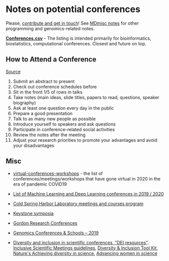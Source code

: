 # Notes on potential conferences

Please, [contribute and get in touch](CONTRIBUTING.md)! See [MDmisc notes](https://github.com/mdozmorov/MDmisc_notes) for other programming and genomics-related notes.

[**Conferences.csv**](Conferences.csv) - The listing is intended primarily for bioinformatics, biostatistics, computational conferences. Closest and future on top.

## How to Attend a Conference

[Source](http://www.longwoodgenomics.org/2019/03/24/how-to-attend-a-conference/)

1. Submit an abstract to present
2. Check out conference schedules before
3. Sit in the front 1/5 of rows in talks
4. Take notes (main ideas, slide titles, papers to read, questions, speaker biography)
5. Ask at least one question every day in the public
6. Prepare a good presentation
7. Talk to as many new people as possible
8. Introduce yourself to speakers and ask questions
9. Participate in conference-related social activities
10. Review the notes after the meeting
11. Adjust your research priorities to promote your advantages and avoid your disadvantages

## Misc

- [virtual-conferences-workshops](https://github.com/riyuebao/virtual-conferences-workshops) - the list of conferences/meetings/workshops that have gone virtual in 2020 in the era of pandemic COVID19

- [List of Machine Learning and Deep Learning conferences in 2019 / 2020](https://tryolabs.com/blog/machine-learning-deep-learning-conferences/)

- [Cold Spring Harbor Laboratory meetings and courses program](https://meetings.cshl.edu/meetingshome.aspx)

- [Keystone symposia](http://www.keystonesymposia.org/)

- [Gordon Research Conferences](https://www.grc.org/)

- [Genomics Conferences & Schools – 2019](https://generegulation.org/conferences-2019/)

- [Diversity and inclusion in scientific conferences, "DEI resources"](https://immunox.ucsf.edu/future-immunology). [Inclusive Scientific Meetings guidelines](https://static1.squarespace.com/static/582cce42bebafbfc47a82b04/t/5ca0fe7d9b747a3d7dc7a71f/1554054781756/Formatted+Inclusive+Meeting+Guide-v5.pdf), [Diversity & Inclusion Tool Kit](https://www.sidnet.org/page/DIToolKit), [Nature's Achieving diversity in science](https://www.nature.com/collections/qsgnpdtgbr), [Advancing women in science](https://www.cell.com/cell-stem-cell/fulltext/S1934-5909(15)00068-5)